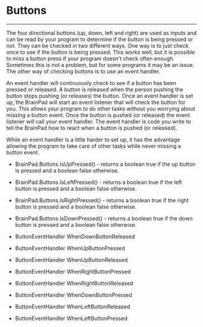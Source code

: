 # Buttons
---
The four directional buttons (up, down, left and right) are used as inputs and can be read by your program to determine if the button is being pressed or not. They can be checked in two different ways. One way is to just check once to see if the button is being pressed. This works well, but it is possible to miss a button press if your program doesn't check often enough. Sometimes this is not a problem, but for some programs it may be an issue. The other way of checking buttons is to use an event handler.

An event handler will continuously check to see if a button has been pressed or released. A button is released when the person pushing the button stops pushing (or releases) the button. Once an event handler is set up, the BrainPad will start an event listener that will check the button for you. This allows your program to do other tasks without you worrying about missing a button event. Once the button is pushed (or released) the event listener will call your event handler. The event handler is code you write to tell the BrainPad how to react when a button is pushed (or released).

While an event handler is a little harder to set up, it has the advantage allowing the program to take care of other tasks while never missing a button event.
 
* BrainPad.Buttons.IsUpPressed() - returns a boolean true if the up button is pressed and a boolean false otherwise.

* BrainPad.Buttons.IsLeftPressed() - returns a boolean true if the left button is pressed and a boolean false otherwise.

* BrainPad.Buttons.IsRightPressed() - returns a boolean true if the right button is pressed and a boolean false otherwise.

* BrainPad.Buttons.IsDownPressed() - returns a boolean true if the down button is pressed and a boolean false otherwise.

* ButtonEventHandler WhenDownButtonReleased 

* ButtonEventHandler WhenUpButtonPressed 

* ButtonEventHandler WhenUpButtonReleased 

* ButtonEventHandler WhenRightButtonPressed 

* ButtonEventHandler WhenRightButtonReleased 

* ButtonEventHandler WhenDownButtonPressed 

* ButtonEventHandler WhenLeftButtonReleased 

* ButtonEventHandler WhenLeftButtonPressed 